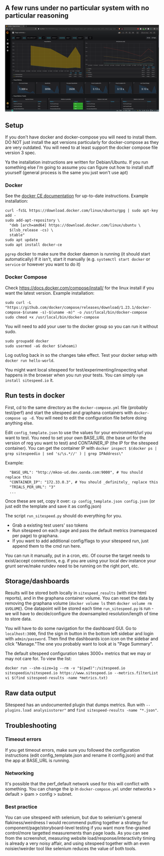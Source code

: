 ## A few runs under no particular system with no particular reasoning
![](screen.png)

## Setup 

If you don't have docker and docker-compose you will need to install them. DO NOT just install the apt versions particularly for docker-compose as they are very outdated. You will need to at least support the docker compose file version 3 spec. 

Ya the installation instructions are written for Debian/Ubuntu. If you run something else I'm going to assume you can figure out how to install stuff yourself (general process is the same you just won't use apt)

### Docker

See the [docker CE documentation](https://docs.docker.com/install/linux/docker-ce/ubuntu/#install-using-the-repository) for up-to-date instructions. Example installation:

```
curl -fsSL https://download.docker.com/linux/ubuntu/gpg | sudo apt-key add -
sudo add-apt-repository \
  "deb [arch=amd64] https://download.docker.com/linux/ubuntu \
  $(lsb_release -cs) \
  stable"
sudo apt update
sudo apt install docker-ce
```

`pgrep` docker to make sure the docker daemon is running (it should start automatically)
If it isn't, start it manually (e.g. `systemctl start docker` or `service` or however you want to do it)

### Docker Compose

Check https://docs.docker.com/compose/install/ for the linux install if you want the latest version. Example installation:

```
sudo curl -L "https://github.com/docker/compose/releases/download/1.23.1/docker-compose-$(uname -s)-$(uname -m)" -o /usr/local/bin/docker-compose
sudo chmod +x /usr/local/bin/docker-compose
```

You will need to add your user to the docker group so you can run it without sudo. 

```
sudo groupadd docker
sudo usermod -aG docker $(whoami)
```

Log out/log back in so the changes take effect. Test your docker setup with `docker run hello-world`.

You might want local sitespeed for test/experimenting/inspecting what happens in the browser when you run your tests. You can simply `npm install sitespeed.io` it. 

## Run tests in docker

First, cd to the same directory as the `docker-compose.yml` file (probably test/perf) and start the sitespeed and graphana containers with `docker-compose up -d`. You will need to edit the configuration file before doing anything else.

Edit `config_template.json` to use the values for your environment/url you want to test. You need to set your own BASE_URL (the base url for the version of reg you want to test) and CONTAINER_IP (the IP for the sitespeed container). You can get the container IP with `docker inspect $(docker ps | grep sitespeedio | sed 's/\s.*//' ) | grep IPAddress\"`

Example:
```
  "BASE_URL": "http://mkoo-ud.dev.oanda.com:9000", # You should replace this
  "CONTAINER_IP": "172.33.0.3", # You should _definitely_ replace this
  "TRIALS_PER_URL": "3"
  ...
```

Once these are set, copy it over: `cp config_template.json config.json` (or just edit the template and save it as config.json)

The script `run_sitespeed.py` should do everything for you. 
- Grab a existing test users' sso tokens
- Run sitespeed on each page and pass the default metrics (namespaced per page) to graphana. 
- If you want to add additional config/flags to your sitespeed run, just append them to the cmd run here.

You can run it manually, put in a cron, etc. Of course the target needs to exist/accept connections, e.g. if you are using your local dev instance your grunt serve/make rundev need to be running on the right port, etc.

## Storage/dashboards

Results will be stored both locally in `sitespeed_results` (with nice html reports), and in the graphana container volume. You can reset the data by removing the graphana volume (`docker volume ls`  then `docker volume rm $VOLUME`). One datapoint will be stored each time `run_sitespeed.py` is run - we will have to decide/configure the downsampled resolution/length of time to store data. 

You will have to do some navigation for the dashboard GUI. Go to `localhost:3000`, find the sign in button in the bottom left sidebar and login with `admin/password`. Then find the dashboards icon icon on the sidebar and click "Manage."The one you probably want to look at is "Page Summary".

The default sitespeed configuration takes 3000+ metrics that we may or may not care for. To view the list:

```
docker run --shm-size=1g --rm -v "$(pwd)":/sitespeed.io sitespeedio/sitespeed.io https://www.sitespeed.io --metrics.filterList
vi $(find sitespeed-results -name *metrics.txt)
```

## Raw data output

Sitespeed has an undocumented plugin that dumps metrics. Run with `--plugins.load analysisstorer"` and `find sitespeed-results -name "*.json"`.

## Troubleshooting

### Timeout errors
If you get timeout errors, make sure you followed the configuration instructions (edit config_template.json and rename it config.json) and that the app at BASE_URL is running.

### Networking

It's possible that the perf_default network used for this will conflict with something. You can change the ip in `docker-compose.yml` under networks > default > ipam > config > subnet.

### Best practice
You can use sitespeed with selenium, but due to selenium's general flakiness/weirdness I would recommend putting together a strategy for component/page/storyboard-level testing if you want more fine-grained control/more targetted measurements than page loads. As you can see from the screenshot, measuring website load/response/interactivity timing is already a very noisy affair, and using sitespeed together with an even noisier/weirder tool like selenium reduces the value of both tools.

